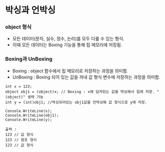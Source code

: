 # 박싱과 언박싱
### object 형식
- 모든 데이터(문자, 실수, 정수, 논리)를 모두 다룰 수 있는 형식.
- 이때 모든 데이터는 Boxing 기능을 통해 힙 메모리에 저장됨.

### Boxing과 UnBoxing
- Boxing : object 함수에서 힙 메모리로 저장하는 과정을 의미함.
- UnBoxing : Boxing 되어 있는 값을 꺼내 값 형식 변수에 저장하는 과정을 의미함.

```
int x = 123;
object obj1 = (object)x; // Boxing : x에 담겨있는 값을 박싱해서 힙에 저장. "(object)" 생략 가능
int y = (int)obj1; //박싱되어있는 obj1값을 언박싱해 값 형식으로 y에 저장.

Console.WriteLine(x);
Console.WriteLine(obj1);
Console.WriteLine(y);

출력 :
123 // 값 형식
123 // 참조 형식
123 // 값 형식
```